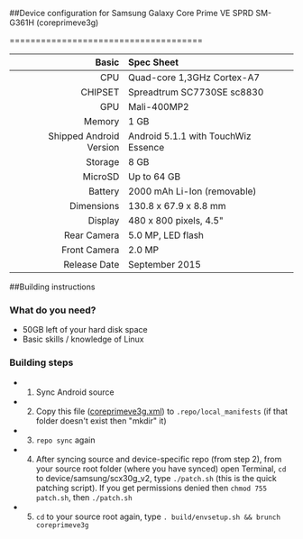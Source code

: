 ##Device configuration for Samsung Galaxy Core Prime VE SPRD SM-G361H (coreprimeve3g)

=====================================

Basic   | Spec Sheet
-------:|:-------------------------
CPU     | Quad-core 1,3GHz Cortex-A7
CHIPSET | Spreadtrum SC7730SE sc8830
GPU     | Mali-400MP2
Memory  | 1 GB
Shipped Android Version | Android 5.1.1 with TouchWiz Essence
Storage | 8 GB
MicroSD | Up to 64 GB
Battery | 2000 mAh Li-Ion (removable)
Dimensions | 130.8 x 67.9 x 8.8 mm
Display | 480 x 800 pixels, 4.5"
Rear Camera  | 5.0 MP, LED flash
Front Camera | 2.0 MP
Release Date | September 2015

##Building instructions

### What do you need?
* 50GB left of your hard disk space
* Basic skills / knowledge of Linux

### Building steps
* 1. Sync Android source
* 2. Copy this file ([coreprimeve3g.xml](https://github.com/koquantam/android_local_manifests/blob/cm-14.1-coreprimeve3g/coreprimeve3g.xml)) to `.repo/local_manifests` (if that folder doesn't exist then "mkdir" it)
* 3. `repo sync` again
* 4. After syncing source and device-specific repo (from step 2), from your source root folder (where you have synced) open Terminal, `cd` to device/samsung/scx30g_v2, type `./patch.sh` (this is the quick patching script). If you get permissions denied then `chmod 755 patch.sh`, then `./patch.sh`
* 5. `cd` to your source root again, type `. build/envsetup.sh && brunch coreprimeve3g`